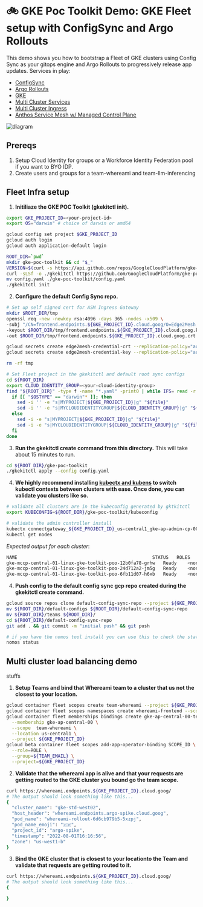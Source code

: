 # 🚲 GKE Poc Toolkit Demo: GKE Fleet setup with ConfigSync and Argo Rollouts
This demo shows you how to bootstrap a Fleet of GKE clusters using Config Sync as your gitops engine and Argo Rollouts to progressively release app updates.
Services in play:
* [ConfigSync](https://cloud.google.com/anthos-config-management/docs/config-sync-overview)
* [Argo Rollouts](https://argoproj.github.io/argo-rollouts/)
* [GKE](https://cloud.google.com/kubernetes-engine/docs)
* [Multi Cluster Services](https://cloud.google.com/kubernetes-engine/docs/concepts/multi-cluster-services)
* [Multi Cluster Ingress](https://cloud.google.com/kubernetes-engine/docs/concepts/multi-cluster-ingress)
* [Anthos Service Mesh w/ Managed Control Plane](https://cloud.google.com/service-mesh/docs/overview#managed_anthos_service_mesh)



![diagram](assets/diagram.png)

## Prereqs
1. Setup Cloud Identity for groups or a Workforce Identity Federation pool if you want to BYO IDP.
2. Create users and groups for a team-whereami and team-llm-inferencing


## Fleet Infra setup

1. **Initiliaze the GKE POC Toolkit (gkekitctl init).** 
```bash
export GKE_PROJECT_ID=<your-project-id>
export OS="darwin" # choice of darwin or amd64
```

```bash
gcloud config set project $GKE_PROJECT_ID
gcloud auth login
gcloud auth application-default login

ROOT_DIR=`pwd`
mkdir gke-poc-toolkit && cd "$_"
VERSION=$(curl -s https://api.github.com/repos/GoogleCloudPlatform/gke-poc-toolkit/releases/latest | grep browser_download_url | cut -d "/" -f 8 | tail -1)
curl -sLSf -o ./gkekitctl https://github.com/GoogleCloudPlatform/gke-poc-toolkit/releases/download/${VERSION}/gkekitctl-${OS} && chmod +x ./gkekitctl
mv config.yaml ./gke-poc-toolkit/config.yaml
./gkekitctl init
```

2. **Configure the default Config Sync repo.**
```bash
# Set up self signed cert for ASM Ingress Gateway
mkdir $ROOT_DIR/tmp
openssl req -new -newkey rsa:4096 -days 365 -nodes -x509 \
-subj "/CN=frontend.endpoints.${GKE_PROJECT_ID}.cloud.goog/O=Edge2Mesh Inc" \
-keyout $ROOT_DIR/tmp/frontend.endpoints.${GKE_PROJECT_ID}.cloud.goog.key \
-out $ROOT_DIR/tmp/frontend.endpoints.${GKE_PROJECT_ID}.cloud.goog.crt

gcloud secrets create edge2mesh-credential-crt --replication-policy="automatic" --data-file="$ROOT_DIR/tmp/frontend.endpoints.${GKE_PROJECT_ID}.cloud.goog.crt" --project ${GKE_PROJECT_ID}
gcloud secrets create edge2mesh-credential-key --replication-policy="automatic" --data-file="$ROOT_DIR/tmp/frontend.endpoints.${GKE_PROJECT_ID}.cloud.goog.key" --project ${GKE_PROJECT_ID}

rm -rf tmp

# Set Fleet project in the gkekitctl and default root sync configs
cd ${ROOT_DIR}
export CLOUD_IDENTITY_GROUP=<your-cloud-identity-group>
find "${ROOT_DIR}" -type f -name "*.yaml" -print0 | while IFS= read -r -d '' file; do
  if [[ "$OSTYPE" == "darwin"* ]]; then
    sed -i '' -e "s|MYPROJECT|${GKE_PROJECT_ID}|g" "${file}"
    sed -i '' -e "s|MYCLOUDIDENTITYGROUP|${CLOUD_IDENTITY_GROUP}|g" "${file}"
  else
    sed -i -e "s|MYPROJECT|${GKE_PROJECT_ID}|g" "${file}"
    sed -i -e "s|MYCLOUDIDENTITYGROUP|${CLOUD_IDENTITY_GROUP}|g" "${file}"
  fi
done
```

3. **Run the gkekitctl create command from this directory.** This will take about 15 minutes to run.
```bash
cd ${ROOT_DIR}/gke-poc-toolkit
./gkekitctl apply --config config.yaml
```

4. **We highly recommend installing [kubectx and kubens](https://github.com/ahmetb/kubectx) to switch kubectl contexts between clusters with ease. Once done, you can validate you clusters like so.**
```bash
# validate all clusters are in the kubeconfig generated by gktkitctl
export KUBECONFIG=${ROOT_DIR}/gke-poc-toolkit/kubeconfig

# validate the admin controller install
kubectx connectgateway_${GKE_PROJECT_ID}_us-central1_gke-ap-admin-cp-00
kubectl get nodes
```

*Expected output for each cluster*: 
```bash
NAME                                                  STATUS   ROLES    AGE   VERSION
gke-mccp-central-01-linux-gke-toolkit-poo-12b0fa78-grhw   Ready    <none>   11m   v1.21.6-gke.1500
gke-mccp-central-01-linux-gke-toolkit-poo-24d712a2-jm5g   Ready    <none>   11m   v1.21.6-gke.1500
gke-mccp-central-01-linux-gke-toolkit-poo-6fb11d07-h6xb   Ready    <none>   11m   v1.21.6-gke.1500
```

4. **Push config to the default config sync gcp repo created during the gkekitctl create command.**
```bash
gcloud source repos clone default-config-sync-repo --project ${GKE_PROJECT_ID}
mv ${ROOT_DIR}/default-configs ${ROOT_DIR}/default-config-sync-repo
mv ${ROOT_DIR}/teams ${ROOT_DIR}/ 
cd ${ROOT_DIR}/default-config-sync-repo
git add . && git commit -m "initial push" && git push

# if you have the nomos tool install you can use this to check the status of the config sync root repo
nomos status
```

## Multi cluster load balancing demo
stuffs

1. **Setup Teams and bind that Whereami team to a cluster that us not the closest to your location.**
```bash
gcloud container fleet scopes create team-whereami --project ${GKE_PROJECT_ID}
gcloud container fleet scopes namespaces create whereami-frontend --scope=team-whereami --project ${GKE_PROJECT_ID} 
gcloud container fleet memberships bindings create gke-ap-central-00-team-whereami \
  --membership gke-ap-central-00 \
  --scope  team-whereami \
  --location us-central1 \
  --project ${GKE_PROJECT_ID}
gcloud beta container fleet scopes add-app-operator-binding SCOPE_ID \
  --role=ROLE \
  --group=${TEAM_EMAIL} \
  --project=${GKE_PROJECT_ID}
```

2. **Validate that the whereami app is alive and that your requests are getting routed to the GKE cluster you bound go the team scope.**
```bash
curl https://whereami.endpoints.${GKE_PROJECT_ID}.cloud.goog/
# The output should look something like this...
{
  "cluster_name": "gke-std-west02", 
  "host_header": "whereami.endpoints.argo-spike.cloud.goog", 
  "pod_name": "whereami-rollout-6d6cb979b5-5xzpj", 
  "pod_name_emoji": "🇨🇵", 
  "project_id": "argo-spike", 
  "timestamp": "2022-08-01T16:16:56", 
  "zone": "us-west1-b"
}
```

3. **Bind the GKE cluster that is closest to your locationto the Team and validate that requests are getting routed to it.**
```bash
curl https://whereami.endpoints.${GKE_PROJECT_ID}.cloud.goog/
# The output should look something like this...
{

}
```

